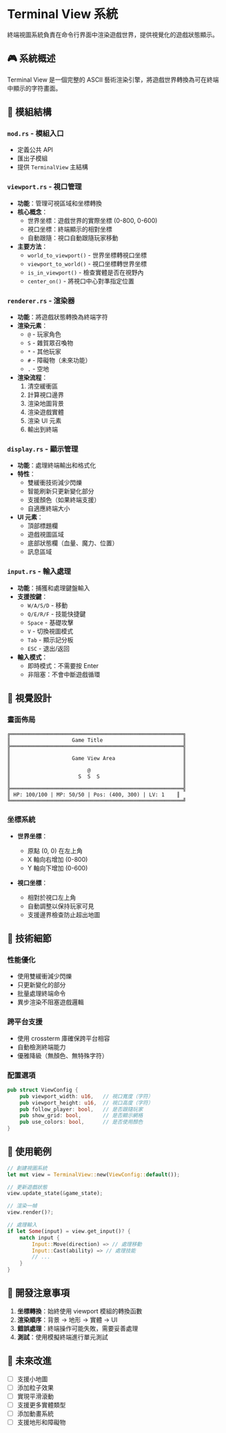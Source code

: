 # Terminal View 系統

終端視圖系統負責在命令行界面中渲染遊戲世界，提供視覺化的遊戲狀態顯示。

## 🎮 系統概述

Terminal View 是一個完整的 ASCII 藝術渲染引擎，將遊戲世界轉換為可在終端中顯示的字符畫面。

## 📁 模組結構

### `mod.rs` - 模組入口
- 定義公共 API
- 匯出子模組
- 提供 `TerminalView` 主結構

### `viewport.rs` - 視口管理
- **功能**：管理可視區域和坐標轉換
- **核心概念**：
  - 世界坐標：遊戲世界的實際坐標 (0-800, 0-600)
  - 視口坐標：終端顯示的相對坐標
  - 自動跟隨：視口自動跟隨玩家移動
- **主要方法**：
  - `world_to_viewport()` - 世界坐標轉視口坐標
  - `viewport_to_world()` - 視口坐標轉世界坐標
  - `is_in_viewport()` - 檢查實體是否在視野內
  - `center_on()` - 將視口中心對準指定位置

### `renderer.rs` - 渲染器
- **功能**：將遊戲狀態轉換為終端字符
- **渲染元素**：
  - `@` - 玩家角色
  - `S` - 雜賀眾召喚物
  - `*` - 其他玩家
  - `#` - 障礙物（未來功能）
  - `.` - 空地
- **渲染流程**：
  1. 清空緩衝區
  2. 計算視口邊界
  3. 渲染地圖背景
  4. 渲染遊戲實體
  5. 渲染 UI 元素
  6. 輸出到終端

### `display.rs` - 顯示管理
- **功能**：處理終端輸出和格式化
- **特性**：
  - 雙緩衝技術減少閃爍
  - 智能刷新只更新變化部分
  - 支援顏色（如果終端支援）
  - 自適應終端大小
- **UI 元素**：
  - 頂部標題欄
  - 遊戲視圖區域
  - 底部狀態欄（血量、魔力、位置）
  - 訊息區域

### `input.rs` - 輸入處理
- **功能**：捕獲和處理鍵盤輸入
- **支援按鍵**：
  - `W/A/S/D` - 移動
  - `Q/E/R/F` - 技能快捷鍵
  - `Space` - 基礎攻擊
  - `V` - 切換視圖模式
  - `Tab` - 顯示記分板
  - `ESC` - 退出/返回
- **輸入模式**：
  - 即時模式：不需要按 Enter
  - 非阻塞：不會中斷遊戲循環

## 🎨 視覺設計

### 畫面佈局
```
╔════════════════════════════════════════════════════════╗
║                    Game Title                          ║
╠════════════════════════════════════════════════════════╣
║                                                        ║
║                    Game View Area                      ║
║                                                        ║
║                         @                              ║
║                      S  S  S                           ║
║                                                        ║
╠════════════════════════════════════════════════════════╣
║ HP: 100/100 | MP: 50/50 | Pos: (400, 300) | LV: 1    ║
╚════════════════════════════════════════════════════════╝
```

### 坐標系統
- **世界坐標**：
  - 原點 (0, 0) 在左上角
  - X 軸向右增加 (0-800)
  - Y 軸向下增加 (0-600)
  
- **視口坐標**：
  - 相對於視口左上角
  - 自動調整以保持玩家可見
  - 支援邊界檢查防止超出地圖

## 🔧 技術細節

### 性能優化
- 使用雙緩衝減少閃爍
- 只更新變化的部分
- 批量處理終端命令
- 異步渲染不阻塞遊戲邏輯

### 跨平台支援
- 使用 crossterm 庫確保跨平台相容
- 自動檢測終端能力
- 優雅降級（無顏色、無特殊字符）

### 配置選項
```rust
pub struct ViewConfig {
    pub viewport_width: u16,   // 視口寬度（字符）
    pub viewport_height: u16,  // 視口高度（字符）
    pub follow_player: bool,   // 是否跟隨玩家
    pub show_grid: bool,       // 是否顯示網格
    pub use_colors: bool,      // 是否使用顏色
}
```

## 🚀 使用範例

```rust
// 創建視圖系統
let mut view = TerminalView::new(ViewConfig::default());

// 更新遊戲狀態
view.update_state(&game_state);

// 渲染一幀
view.render()?;

// 處理輸入
if let Some(input) = view.get_input()? {
    match input {
        Input::Move(direction) => // 處理移動
        Input::Cast(ability) => // 處理技能
        // ...
    }
}
```

## 📝 開發注意事項

1. **坐標轉換**：始終使用 viewport 模組的轉換函數
2. **渲染順序**：背景 → 地形 → 實體 → UI
3. **錯誤處理**：終端操作可能失敗，需要妥善處理
4. **測試**：使用模擬終端進行單元測試

## 🎯 未來改進

- [ ] 支援小地圖
- [ ] 添加粒子效果
- [ ] 實現平滑滾動
- [ ] 支援更多實體類型
- [ ] 添加動畫系統
- [ ] 支援地形和障礙物